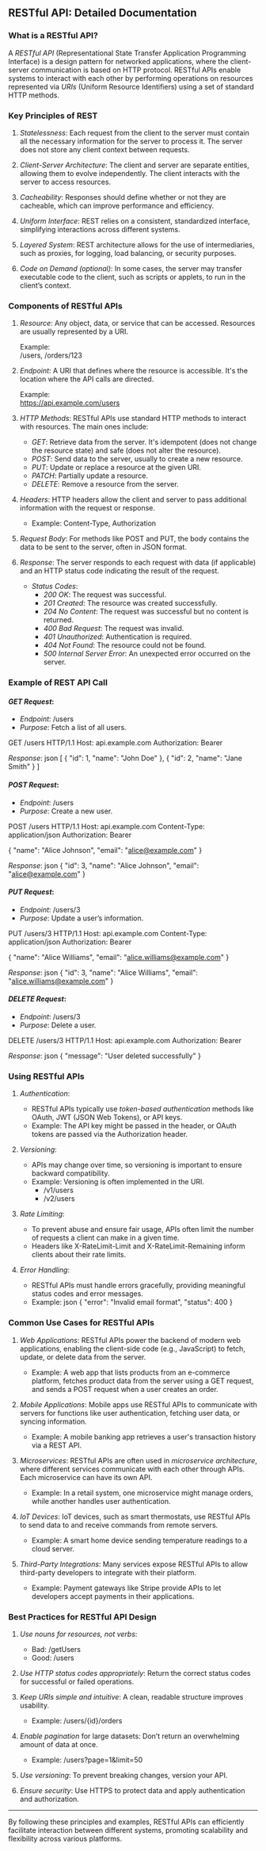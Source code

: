 ## RESTful API: Detailed Documentation

### What is a RESTful API?

A *RESTful API* (Representational State Transfer Application Programming Interface) is a design pattern for networked applications, where the client-server communication is based on HTTP protocol. RESTful APIs enable systems to interact with each other by performing operations on resources represented via *URIs* (Uniform Resource Identifiers) using a set of standard HTTP methods.

### Key Principles of REST

1. *Statelessness*: Each request from the client to the server must contain all the necessary information for the server to process it. The server does not store any client context between requests.
   
2. *Client-Server Architecture*: The client and server are separate entities, allowing them to evolve independently. The client interacts with the server to access resources.
   
3. *Cacheability*: Responses should define whether or not they are cacheable, which can improve performance and efficiency.
   
4. *Uniform Interface*: REST relies on a consistent, standardized interface, simplifying interactions across different systems.
   
5. *Layered System*: REST architecture allows for the use of intermediaries, such as proxies, for logging, load balancing, or security purposes.

6. *Code on Demand (optional)*: In some cases, the server may transfer executable code to the client, such as scripts or applets, to run in the client’s context.

### Components of RESTful APIs

1. *Resource*: Any object, data, or service that can be accessed. Resources are usually represented by a URI.
   
   Example:  
   /users, /orders/123

2. *Endpoint*: A URI that defines where the resource is accessible. It's the location where the API calls are directed.
   
   Example:  
   https://api.example.com/users

3. *HTTP Methods*: RESTful APIs use standard HTTP methods to interact with resources. The main ones include:

   - *GET*: Retrieve data from the server. It's idempotent (does not change the resource state) and safe (does not alter the resource).
   - *POST*: Send data to the server, usually to create a new resource.
   - *PUT*: Update or replace a resource at the given URI.
   - *PATCH*: Partially update a resource.
   - *DELETE*: Remove a resource from the server.

4. *Headers*: HTTP headers allow the client and server to pass additional information with the request or response.
   - Example: Content-Type, Authorization

5. *Request Body*: For methods like POST and PUT, the body contains the data to be sent to the server, often in JSON format.
   
6. *Response*: The server responds to each request with data (if applicable) and an HTTP status code indicating the result of the request.

   - *Status Codes*:
     - *200 OK*: The request was successful.
     - *201 Created*: The resource was created successfully.
     - *204 No Content*: The request was successful but no content is returned.
     - *400 Bad Request*: The request was invalid.
     - *401 Unauthorized*: Authentication is required.
     - *404 Not Found*: The resource could not be found.
     - *500 Internal Server Error*: An unexpected error occurred on the server.

### Example of REST API Call

#### *GET Request*:
- *Endpoint*: /users
- *Purpose*: Fetch a list of all users.


GET /users HTTP/1.1
Host: api.example.com
Authorization: Bearer <token>


*Response*:
json
[
  { "id": 1, "name": "John Doe" },
  { "id": 2, "name": "Jane Smith" }
]


#### *POST Request*:
- *Endpoint*: /users
- *Purpose*: Create a new user.


POST /users HTTP/1.1
Host: api.example.com
Content-Type: application/json
Authorization: Bearer <token>

{
  "name": "Alice Johnson",
  "email": "alice@example.com"
}


*Response*:
json
{
  "id": 3,
  "name": "Alice Johnson",
  "email": "alice@example.com"
}


#### *PUT Request*:
- *Endpoint*: /users/3
- *Purpose*: Update a user’s information.


PUT /users/3 HTTP/1.1
Host: api.example.com
Content-Type: application/json
Authorization: Bearer <token>

{
  "name": "Alice Williams",
  "email": "alice.williams@example.com"
}


*Response*:
json
{
  "id": 3,
  "name": "Alice Williams",
  "email": "alice.williams@example.com"
}


#### *DELETE Request*:
- *Endpoint*: /users/3
- *Purpose*: Delete a user.


DELETE /users/3 HTTP/1.1
Host: api.example.com
Authorization: Bearer <token>


*Response*:
json
{
  "message": "User deleted successfully"
}


### Using RESTful APIs

1. *Authentication*: 
   - RESTful APIs typically use *token-based authentication* methods like OAuth, JWT (JSON Web Tokens), or API keys.
   - Example: The API key might be passed in the header, or OAuth tokens are passed via the Authorization header.

2. *Versioning*:
   - APIs may change over time, so versioning is important to ensure backward compatibility.
   - Example: Versioning is often implemented in the URI.
     - /v1/users
     - /v2/users

3. *Rate Limiting*:
   - To prevent abuse and ensure fair usage, APIs often limit the number of requests a client can make in a given time.
   - Headers like X-RateLimit-Limit and X-RateLimit-Remaining inform clients about their rate limits.

4. *Error Handling*:
   - RESTful APIs must handle errors gracefully, providing meaningful status codes and error messages.
   - Example:
     json
     {
       "error": "Invalid email format",
       "status": 400
     }
     

### Common Use Cases for RESTful APIs

1. *Web Applications*:
   RESTful APIs power the backend of modern web applications, enabling the client-side code (e.g., JavaScript) to fetch, update, or delete data from the server.
   - Example: A web app that lists products from an e-commerce platform, fetches product data from the server using a GET request, and sends a POST request when a user creates an order.

2. *Mobile Applications*:
   Mobile apps use RESTful APIs to communicate with servers for functions like user authentication, fetching user data, or syncing information.
   - Example: A mobile banking app retrieves a user's transaction history via a REST API.

3. *Microservices*:
   RESTful APIs are often used in *microservice architecture*, where different services communicate with each other through APIs. Each microservice can have its own API.
   - Example: In a retail system, one microservice might manage orders, while another handles user authentication.

4. *IoT Devices*:
   IoT devices, such as smart thermostats, use RESTful APIs to send data to and receive commands from remote servers.
   - Example: A smart home device sending temperature readings to a cloud server.

5. *Third-Party Integrations*:
   Many services expose RESTful APIs to allow third-party developers to integrate with their platform.
   - Example: Payment gateways like Stripe provide APIs to let developers accept payments in their applications.

### Best Practices for RESTful API Design

1. *Use nouns for resources, not verbs*:
   - Bad: /getUsers
   - Good: /users
   
2. *Use HTTP status codes appropriately*: Return the correct status codes for successful or failed operations.

3. *Keep URIs simple and intuitive*: A clean, readable structure improves usability.
   - Example: /users/{id}/orders

4. *Enable pagination* for large datasets: Don’t return an overwhelming amount of data at once.
   - Example: /users?page=1&limit=50

5. *Use versioning*: To prevent breaking changes, version your API.

6. *Ensure security*: Use HTTPS to protect data and apply authentication and authorization.

---

By following these principles and examples, RESTful APIs can efficiently facilitate interaction between different systems, promoting scalability and flexibility across various platforms.